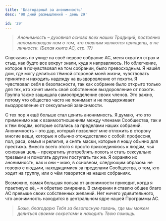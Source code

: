 ```yaml
---
title: 'Благодарный за анонимность'
desc: '90 дней размышлений - день 29'

id: '29'
---
```


> _Анонимность – духовная основа всех наших Традиций, постоянно напоминающая
> нам о том, что главным являются принципы, а не личности. (Белая книга АС,
> стр. 17)_

Спускаясь по улице на своё первое собрание АС, меня охватил страх и стыд, как
будто все вокруг знали, куда я направляюсь. Но облегчение, которое я
почувствовал на том собрании, было превосходным. Я нашёл дом, где могу
делиться тёмной стороной моей жизни, чувствовать принятие и находить надежду
на выздоровление от похоти. Я чувствовал себя в безопасности, так как собрание
было открыто только для тех, кто хочет иметь своё собственное выздоровление от
похоти. Группа также защищала самоопределение своих членов. Это важно, потому
что общество часто не понимает и не поддерживает выздоровление от сексуальной
зависимости.

С тех пор я ещё больше стал ценить анонимность. Я думаю, что это применимо как
к взаимоотношениям между членами Сообщества, так и к тем людям, которые
остались за пределами наших собраний. Анонимность – это дар, который позволяет
мне отложить в сторону многие вещи, которые я обычно отождествляю с собой:
профессия, пол, раса, семья и религия, и снять маски, которые я ношу обычно
для престижа. Вместо всего этого я просто присоединяюсь к людям, чья основная
цель – прекратить употреблять похоть и стать сексуально трезвыми и помогать
другим поступать так же. Я охраняю их анонимность, как и они – мою, в
основном, следующим образом: не говорю с людьми, находящимися за пределами
Сообщества, о том, кто ходит на группу, или о чём говорится на наших
собраниях.

Возможно, самая большая польза от анонимности приходит, когда я практикую её,
– я обретаю смирение. В смирении я ставлю общее благо АС превыше своих
собственных желаний. Нет ничего удивительного, что анонимность находится в
центральном ядре нашей Программы АС.

> _Боже, благодарю Тебя за безопасную гавань, где мы можем делиться своими
> секретами и находить Твою помощь._
